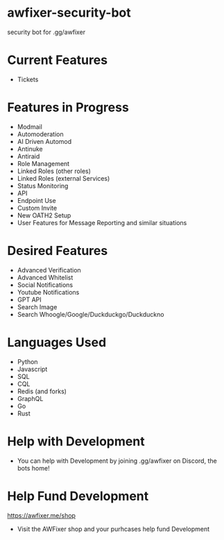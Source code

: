 # awfixer-security-bot
security bot for .gg/awfixer

# Current Features
- Tickets

# Features in Progress

- Modmail
- Automoderation
- AI Driven Automod
- Antinuke
- Antiraid
- Role Management
- Linked Roles (other roles)
- Linked Roles (external Services)
- Status Monitoring
- API
- Endpoint Use
- Custom Invite
- New OATH2 Setup
- User Features for Message Reporting and similar situations

# Desired Features

- Advanced Verification
- Advanced Whitelist
- Social Notifications
- Youtube Notifications
- GPT API
- Search Image
- Search Whoogle/Google/Duckduckgo/Duckduckno

# Languages Used

- Python
- Javascript
- SQL
- CQL
- Redis (and forks)
- GraphQL
- Go
- Rust

# Help with Development

- You can help with Development by joining .gg/awfixer on Discord, the bots home!

# Help Fund Development

https://awfixer.me/shop

- Visit the AWFixer shop and your purhcases help fund Development
